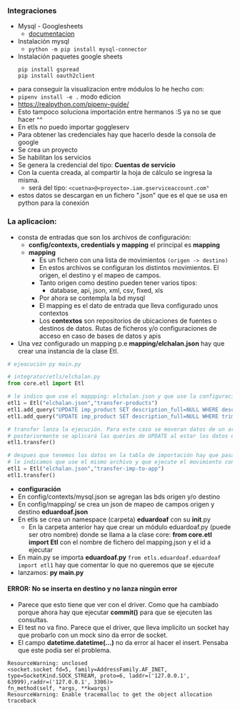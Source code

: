 ### Integraciones
- Mysql - Googlesheets
  - [documentacion](https://developers.google.com/sheets/api/quickstart/python)
- Instalación mysql
  - `python -m pip install mysql-connector`
- Instalación paquetes google sheets
  ```
  pip install gspread
  pip install oauth2client
  ```
- para conseguir la visualizacion entre módulos lo he hecho con:
 - `pipenv install -e .` modo edicion
  - https://realpython.com/pipenv-guide/
  - Esto tampoco soluciona importación entre hermanos :S ya no se que hacer ^^
  - En etls no puedo importar goggleserv
- Para obtener las credenciales hay que hacerlo desde la consola de google
- Se crea un proyecto
- Se habilitan los servicios
- Se genera la credencial del tipo: **Cuentas de servicio**
- Con la cuenta creada, al compartir la hoja de cálculo se ingresa la misma.
  - será del tipo: `<cuetna>@<proyecto>.iam.gserviceaccount.com"`
- estos datos se descargan en un fichero ".json" que es el que se usa en python para la conexión

### La aplicacion:
- consta de entradas que son los archivos de configuración:
  - **config/contexts, credentials y mapping** el principal es **mapping**
  - **mapping**
    - Es un fichero con una lista de movimientos `(origen -> destino)`
    - En estos archivos se configuran los distintos movimientos. El origen, el destino y el mapeo de campos.
    - Tanto origen como destino pueden tener varios tipos:
      - database, api, json, xml, csv, fixed, xls
    - Por ahora se contempla la bd mysql
    - El mapping es el dato de entrada que lleva configurado unos contextos
    - Los **contextos** son repositorios de ubicaciones de fuentes o destinos de datos. Rutas de ficheros y/o configuraciones de acceso en caso de bases de datos y apis
- Una vez configurado un mapping p.e **mapping/elchalan.json** hay que crear una instancia de la clase Etl.
```py
# ejeacución py main.py

# integrator/etls/elchalan.py
from core.etl import Etl

# le indico que use el mappping: elchalan.json y que use la configuracion: transfer-products
etl1 = Etl("elchalan.json","transfer-products")
etl1.add_query("UPDATE imp_product SET description_full=NULL WHERE description_full='NULL'")
etl1.add_query("UPDATE imp_product SET description_full=NULL WHERE trim(description_full)=''")

# transfer lanza la ejecución. Para este caso se moveran datos de un archivo products.json a una tabla imp_products
# posteriormente se aplicará las queries de UPDATE al estar los datos en imp_products
etl1.transfer()

# despues que tenemos los datos en la tabla de importación hay que pasarlos a la tabla maestra
# le indicamos que use el mismo archivo y que ejecute el movimiento con id: transfer-imp-to-app 
etl1 = Etl("elchalan.json","transfer-imp-to-app")
etl1.transfer()
```
- **configuración**
- En config/contexts/mysql.json se agregan las bds origen y/o destino
- En config/mapping/ se crea un json de mapeo de campos origen y destino **eduardoaf.json**
- En etls se crea un namespace (carpeta) **eduardoaf** con su __init__.py
  - En la carpeta anterior hay que crear un módulo eduardoaf.py (puede ser otro nombre) donde se llama a la clase core: **from core.etl import Etl** con el nombre de fichero del mapping.json y el id a ejecutar
- En main.py se importa **eduardoaf.py**  `from etls.eduardoaf.eduardoaf import etl1` hay que comentar lo que no queremos que se ejecute
- lanzamos: **py main.py**

#### **ERROR:** No se inserta en destino y no lanza ningún error
- Parece que esto tiene que ver con el driver. Como que ha cambiado porque ahora hay que ejecutar **commit()** para que se ejecuten las consultas.
- El test no va fino. Parece que el driver, que lleva implicito un socket hay que probarlo con un mock sino da error de socket.
- El campo **datetime.datetime(...)** no da error al hacer el insert. Pensaba que este podía ser el problema.
```
ResourceWarning: unclosed 
<socket.socket fd=5, family=AddressFamily.AF_INET, type=SocketKind.SOCK_STREAM, proto=6, laddr=('127.0.0.1', 63999),raddr=('127.0.0.1', 3306)>
fn_method(self, *args, **kwargs)
ResourceWarning: Enable tracemalloc to get the object allocation traceback
```

